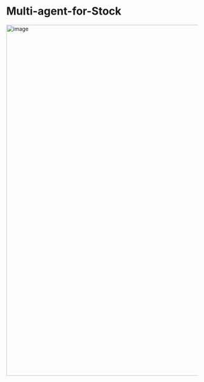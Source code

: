 # Multi-agent-for-Stock
<img width="923" alt="image" src="https://github.com/user-attachments/assets/b3cbc180-abd4-4098-9e5f-9e98dd2fa950" />
